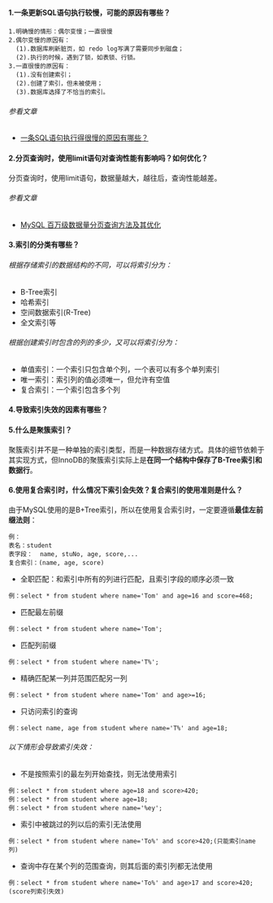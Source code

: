 #### 1.一条更新SQL语句执行较慢，可能的原因有哪些？
```
1.明确慢的情形：偶尔变慢；一直很慢
2.偶尔变慢的原因有：
  (1).数据库刷新脏页，如 redo log写满了需要同步到磁盘；
  (2).执行的时候，遇到了锁，如表锁、行锁。
3.一直很慢的原因有：
  (1).没有创建索引；
  (2).创建了索引，但未被使用；
  (3).数据库选择了不恰当的索引。
```

###### 参看文章
* <a href="https://mp.weixin.qq.com/s/llq5_hzqCKXbcjNtvOL5XA" target="_blank">一条SQL语句执行得很慢的原因有哪些？</a>

#### 2.分页查询时，使用limit语句对查询性能有影响吗？如何优化？
分页查询时，使用limit语句，数据量越大，越往后，查询性能越差。
###### 参看文章
* <a href="https://mp.weixin.qq.com/s/8aU3B3nJWR8y8ljBrFNaWw" target="_blank">MySQL 百万级数据量分页查询方法及其优化</a>

#### 3.索引的分类有哪些？
###### 根据存储索引的数据结构的不同，可以将索引分为：
* B-Tree索引
* 哈希索引
* 空间数据索引(R-Tree)
* 全文索引等
###### 根据创建索引时包含的列的多少，又可以将索引分为：
* 单值索引：一个索引只包含单个列，一个表可以有多个单列索引
* 唯一索引：索引列的值必须唯一，但允许有空值
* 复合索引：一个索引包含多个列

#### 4.导致索引失效的因素有哪些？

#### 5.什么是聚簇索引？
聚簇索引并不是一种单独的索引类型，而是一种数据存储方式。具体的细节依赖于其实现方式，但InnoDB的聚簇索引实际上是**在同一个结构中保存了B-Tree索引和数据行**。

#### 6.使用复合索引时，什么情况下索引会失效？复合索引的使用准则是什么？
由于MySQL使用的是B+Tree索引，所以在使用复合索引时，一定要遵循**最佳左前缀法则**：
```
例：
表名：student
表字段：  name, stuNo, age, score,...
复合索引：(name, age, score)
```
* 全职匹配：和索引中所有的列进行匹配，且索引字段的顺序必须一致
```
例：select * from student where name='Tom' and age=16 and score=468;
```
* 匹配最左前缀
```
例：select * from student where name='Tom';
```
* 匹配列前缀
```
例：select * from student where name='T%';
```
* 精确匹配某一列并范围匹配另一列
```
例：select * from student where name='Tom' and age>=16;
```
* 只访问索引的查询
```
例：select name, age from student where name='T%' and age=18;
```
###### 以下情形会导致索引失效：
* 不是按照索引的最左列开始查找，则无法使用索引
```
例：select * from student where age=18 and score>420;
例：select * from student where age=18;
例：select * from student where name='%ey';
```
* 索引中被跳过的列以后的索引无法使用
```
例：select * from student where name='To%' and score>420;(只能索引name列)
```
* 查询中存在某个列的范围查询，则其后面的索引列都无法使用
```
例：select * from student where name='To%' and age>17 and score>420;(score列索引失效)
```
